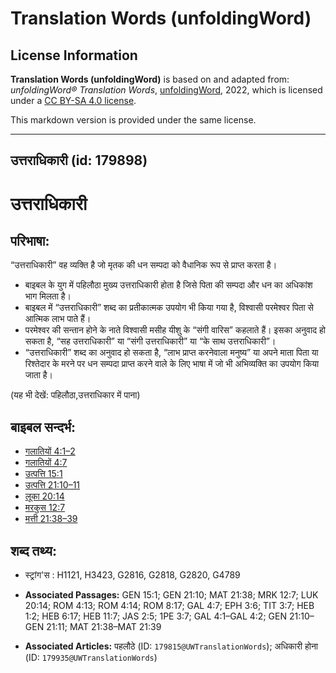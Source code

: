 # Translation Words (unfoldingWord)

## License Information

**Translation Words (unfoldingWord)** is based on and adapted from: _unfoldingWord® Translation Words_, [unfoldingWord](https://unfoldingword.org/utw), 2022, which is licensed under a [CC BY-SA 4.0 license](https://creativecommons.org/licenses/by-sa/4.0/legalcode.en).

This markdown version is provided under the same license.



--------------------------------

## उत्तराधिकारी (id: 179898)

उत्तराधिकारी
============

परिभाषा:
--------

“उत्तराधिकारी” वह व्यक्ति है जो मृतक की धन सम्पदा को वैधानिक रूप से प्राप्त करता है।

* बाइबल के युग में पहिलौठा मुख्य उत्तराधिकारी होता है जिसे पिता की सम्पदा और धन का अधिकांश भाग मिलता है।
* बाइबल में “उत्तराधिकारी” शब्द का प्रतीकात्मक उपयोग भी किया गया है, विश्वासी परमेश्वर पिता से आत्मिक लाभ पाते हैं।
* परमेश्वर की सन्तान होने के नाते विश्वासी मसीह यीशु के “संगी वारिस” कहलाते हैं। इसका अनुवाद हो सकता है, “सह उत्तराधिकारी” या “संगी उत्तराधिकारी” या “के साथ उत्तराधिकारी”।
* “उत्तराधिकारी” शब्द का अनुवाद हो सकता है, “लाभ प्राप्त करनेवाला मनुष्य” या अपने माता पिता या रिश्तेदार के मरने पर धन सम्पदा प्राप्त करने वाले के लिए भाषा में जो भी अभिव्यक्ति का उपयोग किया जाता है।

(यह भी देखें: पहिलौठा,उत्तराधिकार में पाना)

बाइबल सन्दर्भ:
--------------

* [गलातियों 4:1–2](https://ref.ly/Gal4:1-Gal4:2)
* [गलातियों 4:7](https://ref.ly/Gal4:7)
* [उत्पत्ति 15:1](https://ref.ly/Gen15:1)
* [उत्पत्ति 21:10–11](https://ref.ly/Gen21:10-Gen21:11)
* [लूका 20:14](https://ref.ly/Luke20:14)
* [मरकुस 12:7](https://ref.ly/Mark12:7)
* [मत्ती 21:38–39](https://ref.ly/Matt21:38-Matt21:39)

शब्द तथ्य:
----------

* स्ट्रांग'स : H1121, H3423, G2816, G2818, G2820, G4789

* **Associated Passages:** GEN 15:1; GEN 21:10; MAT 21:38; MRK 12:7; LUK 20:14; ROM 4:13; ROM 4:14; ROM 8:17; GAL 4:7; EPH 3:6; TIT 3:7; HEB 1:2; HEB 6:17; HEB 11:7; JAS 2:5; 1PE 3:7; GAL 4:1–GAL 4:2; GEN 21:10–GEN 21:11; MAT 21:38–MAT 21:39
* **Associated Articles:** पहलौठे (ID: `179815@UWTranslationWords`); अधिकारी होना (ID: `179935@UWTranslationWords`)

